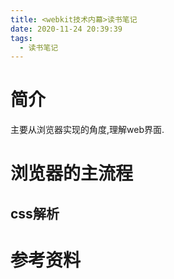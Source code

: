```yaml
---
title: <webkit技术内幕>读书笔记
date: 2020-11-24 20:39:39
tags:
  - 读书笔记
---
```


# 简介
主要从浏览器实现的角度,理解web界面.

# 浏览器的主流程

## css解析


# 参考资料


